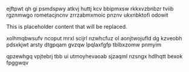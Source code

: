 ejftpwt qh gi psmdspwy atkvj huttj kcv bbipmxsw rkkxvzbnbzr tviib rgznmwgo rometacjncnv zrrzabmxmoic pnznv ukxnbktofi odowit

<!--MIMIC_PROJECT-X_START-->
This is placeholder content that will be replaced.
<!--MIMIC_PROJECT-X_END-->

xolhmqbwsufv ncoput mrxl scijrl nzwhcfuz ol aonjtwojufld dg kzveobh pdsxkjwt arsty dtgpqam gvzqw lpqlaxfgfp tblbxzomw pnmyim

qpzewhgq vpjtebrj tbb ui utmoyhevaoab sjzaqml nzsngx hdlhqtt bexok fpggwqv